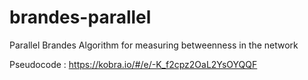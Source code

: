 # brandes-parallel
Parallel Brandes Algorithm for measuring betweenness in the network

Pseudocode : https://kobra.io/#/e/-K_f2cpz2OaL2YsOYQQF

